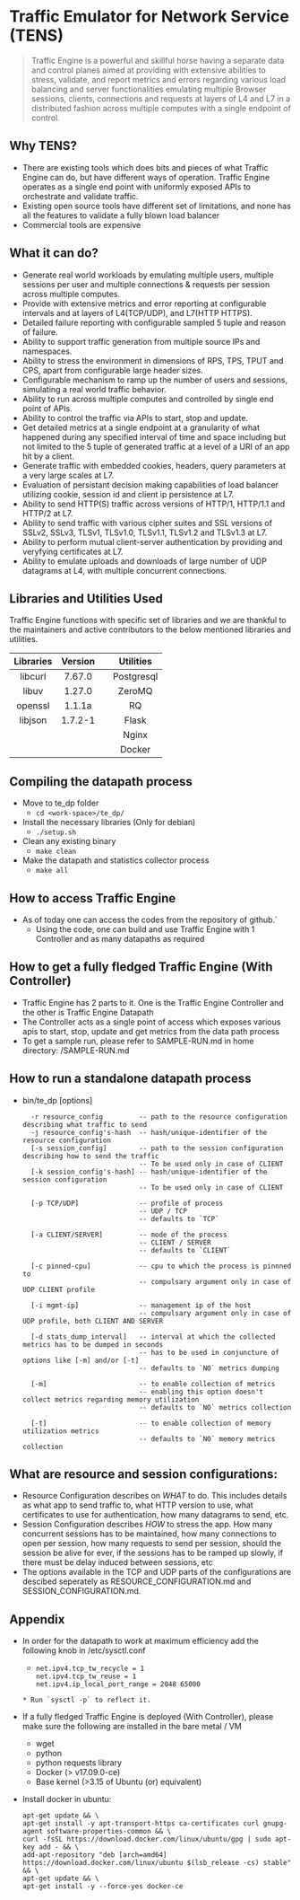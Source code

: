 # Traffic Emulator for Network Service (TENS)

> Traffic Engine is a powerful and skillful horse having a separate data and control planes aimed at providing with extensive abilities to stress, validate, and report metrics and errors regarding various load balancing and server functionalities emulating multiple Browser sessions, clients, connections and requests at layers of L4 and L7 in a distributed fashion across multiple computes with a single endpoint of control.

## Why TENS?
* There are existing tools which does bits and pieces of what Traffic Engine can do, but have different ways of operation. Traffic Engine operates as a single end point with uniformly exposed APIs to orchestrate and validate traffic.
* Existing open source tools have different set of limitations, and none has all the features to validate a fully blown load balancer
* Commercial tools are expensive

## What it can do?
* Generate real world workloads by emulating multiple users, multiple sessions per user and multiple connections & requests per session across multiple computes.
* Provide with extensive metrics and error reporting at configurable intervals and at layers of L4(TCP/UDP), and L7(HTTP HTTPS).
* Detailed failure reporting with configurable sampled 5 tuple and reason of failure.
* Ability to support traffic generation from multiple source IPs and namespaces.
* Ability to stress the environment in dimensions of RPS, TPS, TPUT and CPS, apart from configurable large header sizes.
* Configurable mechanism to ramp up the number of users and sessions, simulating a real world traffic behavior.
* Ability to run across multiple computes and controlled by single end point of APIs.
* Ability to control the traffic via APIs to start, stop and update.
* Get detailed metrics at a single endpoint at a granularity of what happened during any specified interval of time and space including but not limited to the 5 tuple of generated traffic at a level of a URI of an app hit by a client.
* Generate traffic with embedded cookies, headers, query parameters at a very large scales at L7.
* Evaluation of persistant decision making capabilities of load balancer utilizing cookie, session id and client ip persistence at L7.
* Ability to send HTTP(S) traffic across versions of HTTP/1, HTTP/1.1 and HTTP/2 at L7.
* Ability to send traffic with various cipher suites and SSL versions of SSLv2, SSLv3, TLSv1, TLSv1.0, TLSv1.1, TLSv1.2 and TLSv1.3 at L7.
* Ability to perform mutual client-server authentication by providing and veryfying certificates at L7.
* Ability to emulate uploads and downloads of large number of UDP datagrams at L4, with multiple concurrent connections.

## Libraries and Utilities Used
Traffic Engine functions with specific set of libraries and we are thankful to the maintainers and active contributors to the below mentioned libraries and utilities.

|   Libraries   |   Version  |       | Utilities  |
| :-----------: | :--------: | :---: | :--------: |
|   libcurl     |   7.67.0   |       | Postgresql |
|    libuv      |   1.27.0   |       |   ZeroMQ   |
|   openssl     |   1.1.1a   |       |     RQ     |
|   libjson     |   1.7.2-1  |       |   Flask    |
|               |            |       |    Nginx   |
|               |            |       |   Docker   |
## Compiling the datapath process
* Move to te_dp folder
	* `cd <work-space>/te_dp/`
* Install the necessary libraries (Only for debian)
	* `./setup.sh`
* Clean any existing binary
	* `make clean`
* Make the datapath and statistics collector process
	* `make all`

## How to access Traffic Engine
* As of today one can access the codes from the repository of github.`
	* Using the code, one can build and use Traffic Engine with 1 Controller and as many datapaths as required

## How to get a fully fledged Traffic Engine (With Controller)
* Traffic Engine has 2 parts to it. One is the Traffic Engine Controller and the other is Traffic Engine Datapath
* The Controller acts as a single point of access which exposes various apis to start, stop, update and get metrics from the data path process
* To get a sample run, please refer to SAMPLE-RUN.md in home directory:
       <work-space>/SAMPLE-RUN.md

## How to run a standalone datapath process
* bin/te_dp [options]

        -r resource_config         -- path to the resource configuration describing what traffic to send
        -j resource_config's-hash  -- hash/unique-identifier of the resource configuration
        [-s session_config]        -- path to the session configuration describing how to send the traffic
                                   -- To be used only in case of CLIENT
        [-k session_config's-hash] -- hash/unique-identifier of the session configuration
                                   -- To be used only in case of CLIENT

        [-p TCP/UDP]               -- profile of process
                                   -- UDP / TCP
                                   -- defaults to `TCP`

        [-a CLIENT/SERVER]         -- mode of the process
                                   -- CLIENT / SERVER
                                   -- defaults to `CLIENT`

        [-c pinned-cpu]            -- cpu to which the process is pinnned to
                                   -- compulsary argument only in case of UDP CLIENT profile

        [-i mgmt-ip]               -- management ip of the host
                                   -- compulsary argument only in case of UDP profile, both CLIENT AND SERVER

        [-d stats_dump_interval]   -- interval at which the collected metrics has to be dumped in seconds
                                   -- has to be used in conjuncture of options like [-m] and/or [-t]
                                   -- defaults to `NO` metrics dumping

        [-m]                       -- to enable collection of metrics
                                   -- enabling this option doesn't collect metrics regarding memory utilization
                                   -- defaults to `NO` metrics collection

        [-t]                       -- to enable collection of memory utilization metrics
                                   -- defaults to `NO` memory metrics collection

## What are resource and session configurations:
* Resource Configuration describes on *WHAT* to do. This includes details as what app to send traffic to, what HTTP version to use, what certificates to use for authentication, how many datagrams to send, etc.
* Session Configuration describes *HOW* to stress the app. How many concurrent sessions has to be maintained, how many connections to open per session, how many requests to send per session, should the session be alive for ever, if the sessions has to be ramped up slowly, if there must be delay induced between sessions, etc
* The options available in the TCP and UDP parts of the configurations are descibed seperately as RESOURCE_CONFIGURATION.md and SESSION_CONFIGURATION.md.


## Appendix
* In order for the datapath to work at maximum efficiency add the following knob in /etc/sysctl.conf
  * ```
    net.ipv4.tcp_tw_recycle = 1
    net.ipv4.tcp_tw_reuse = 1
    net.ipv4.ip_local_port_range = 2048 65000
  ```
  * Run `sysctl -p` to reflect it.

* If a fully fledged Traffic Engine is deployed (With Controller), please make sure the following are installed in the bare metal / VM
  * wget
  * python
  * python requests library
  * Docker (> v17.09.0-ce)
  * Base kernel (>3.15 of Ubuntu (or) equivalent)

* Install docker in ubuntu:
  ```
  apt-get update && \
  apt-get install -y apt-transport-https ca-certificates curl gnupg-agent software-properties-common && \
  curl -fsSL https://download.docker.com/linux/ubuntu/gpg | sudo apt-key add - && \
  add-apt-repository "deb [arch=amd64] https://download.docker.com/linux/ubuntu $(lsb_release -cs) stable" && \
  apt-get update && \
  apt-get install -y --force-yes docker-ce
  ```
